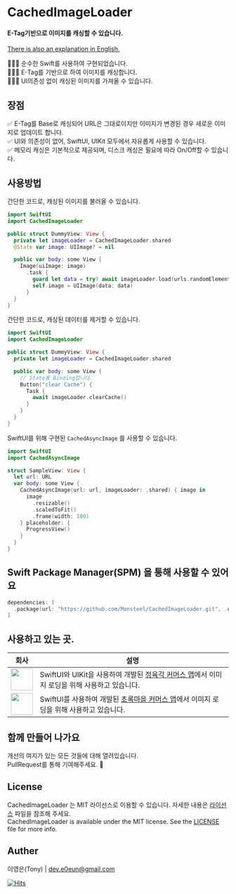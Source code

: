 # CachedImageLoader

#### E-Tag기반으로 이미지를 캐싱할 수 있습니다.

[There is also an explanation in English.](https://github.com/Monsteel/CachedImageLoader/tree/main/README_EN.md)

💁🏻‍♂️ 순수한 Swift를 사용하여 구현되었습니다.<br>
💁🏻‍♂️ E-Tag를 기반으로 하여 이미지를 캐싱합니다.<br>
💁🏻‍♂️ UI의존성 없이 캐싱된 이미지를 가져올 수 있습니다.<br>

## 장점

✅ E-Tag를 Base로 캐싱되어 URL은 그대로이지만 이미지가 변경된 경우 새로운 이미지로 업데이트 합니다.<br>
✅ UI와 의존성이 없어, SwiftUI, UIKit 모두에서 자유롭게 사용할 수 있습니다.<br>
✅ 메모리 캐싱은 기본적으로 제공되며, 디스크 캐싱은 필요에 따라 On/Off할 수 있습니다.<br>

## 사용방법

간단한 코드로, 캐싱된 이미지를 불러올 수 있습니다.<br>

```swift
import SwiftUI
import CachedImageLoader

public struct DummyView: View {
  private let imageLoader = CachedImageLoader.shared
  @State var image: UIImage? = nil

  public var body: some View {
    Image(uiImage: image)
      .task {
        guard let data = try? await imageLoader.load(urls.randomElement()) else { return }
        self.image = UIImage(data: data)
      }
  }
}
```

간단한 코드로, 캐싱된 데이터를 제거할 수 있습니다.<br>

```swift
import SwiftUI
import CachedImageLoader

public struct DummyView: View {
  private let imageLoader = CachedImageLoader.shared

  public var body: some View {
    // State를 Binding합니다.
    Button("clear Cache") {
      Task {
        await imageLoader.clearCache()
      }
    }
  }
}
```

SwiftUI를 위해 구현된 `CachedAsyncImage` 를 사용할 수 있습니다.<br>

```swift
import SwiftUI
import CachedAsyncImage

struct SampleView: View {
  let url: URL
  var body: some View {
    CachedAsyncImage(url: url, imageLoader: .shared) { image in
      image
        .resizable()
        .scaledToFit()
        .frame(width: 100)
    } placeholder: {
      ProgressView()
    }
  }
}
```

## Swift Package Manager(SPM) 을 통해 사용할 수 있어요

```swift
dependencies: [
  .package(url: "https://github.com/Monsteel/CachedImageLoader.git", .upToNextMajor(from: "0.0.1"))
]
```

## 사용하고 있는 곳.

| 회사                                                                                                    | 설명                                                                                                                                                                                                                                   |
| ------------------------------------------------------------------------------------------------------- | -------------------------------------------------------------------------------------------------------------------------------------------------------------------------------------------------------------------------------------- |
| <img src="https://github.com/user-attachments/assets/ddca8614-c940-425c-a0d1-6a0e8f9d2458" height="50"> | SwiftUI와 UIKit을 사용하여 개발된 [정육각 커머스 앱](https://apps.apple.com/kr/app/%EC%A0%95%EC%9C%A1%EA%B0%81-%EC%96%B8%EC%A0%9C%EB%82%98-%EC%B4%88%EC%8B%A0%EC%84%A0/id1490984523)에서 이미지 로딩을 위해 사용하고 있습니다.         |
| <img src="https://github.com/user-attachments/assets/f699bbbe-16ff-4c33-a4de-0dadd9d836e6" height="50"> | SwiftUI를 사용하여 개발된 [초록마을 커머스 앱](https://apps.apple.com/kr/app/%EC%B4%88%EB%A1%9D%EB%A7%88%EC%9D%84-%EC%B9%9C%ED%99%98%EA%B2%BD-%EC%9C%A0%EA%B8%B0%EB%86%8D-no-1/id1144455477)에서 이미지 로딩을 위해 사용하고 있습니다. |

## 함께 만들어 나가요

개선의 여지가 있는 모든 것들에 대해 열려있습니다.<br>
PullRequest를 통해 기여해주세요. 🙏

## License

CachedImageLoader 는 MIT 라이선스로 이용할 수 있습니다. 자세한 내용은 [라이선스](https://github.com/Monsteel/CachedImageLoader/tree/main/LICENSE) 파일을 참조해 주세요.<br>
CachedImageLoader is available under the MIT license. See the [LICENSE](https://github.com/Monsteel/CachedImageLoader/tree/main/LICENSE) file for more info.

## Auther

이영은(Tony) | dev.e0eun@gmail.com

[![Hits](https://hits.seeyoufarm.com/api/count/incr/badge.svg?url=https%3A%2F%2Fgithub.com%2FMonsteel%2FCachedImageLoader&count_bg=%2379C83D&title_bg=%23555555&icon=&icon_color=%23E7E7E7&title=hits&edge_flat=false)](https://hits.seeyoufarm.com)

